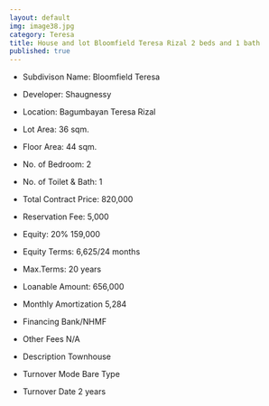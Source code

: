 ```yaml
---
layout: default
img: image38.jpg
category: Teresa
title: House and lot Bloomfield Teresa Rizal 2 beds and 1 bath
published: true
---
```



- Subdivison Name: Bloomfield Teresa
- Developer: Shaugnessy 
- Location: Bagumbayan Teresa Rizal

- Lot Area: 36 sqm.
- Floor Area: 44 sqm.
- No. of Bedroom: 2
- No. of Toilet & Bath: 1

- Total Contract Price: 820,000
- Reservation Fee: 5,000
- Equity: 20% 159,000
- Equity Terms: 6,625/24 months
- Max.Terms: 20 years
- Loanable Amount: 656,000
- Monthly Amortization 5,284

- Financing Bank/NHMF
- Other Fees N/A
- Description Townhouse
- Turnover Mode Bare Type
- Turnover Date 2 years


